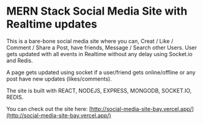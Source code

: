 # MERN Stack Social Media Site with Realtime updates

This is a bare-bone social media site where you can, Creat / Like / Comment / Share a Post, have friends, Message / Search other Users. 
User gets updated with all events in Realtime without any delay using Socket.io and Redis.

A page gets updated using socket if a user/friend gets online/offline or any post have new updates (likes/comments).

The site is built with REACT, NODEJS, EXPRESS, MONGODB, SOCKET.IO, REDIS.

You can check out the site here: [http://social-media-site-bay.vercel.app/](http://social-media-site-bay.vercel.app/)


